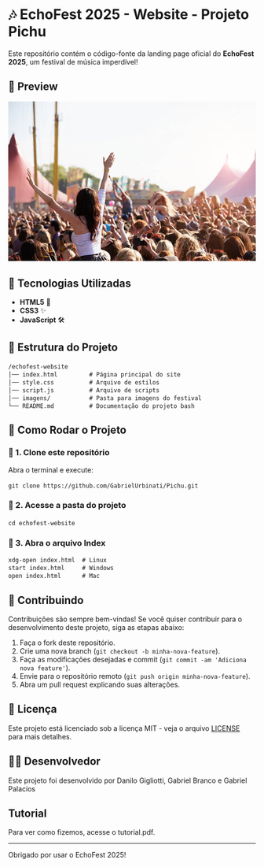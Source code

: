 # 🎶 EchoFest 2025 - Website - Projeto Pichu

Este repositório contém o código-fonte da landing page oficial do **EchoFest 2025**, um festival de música imperdível!  

## 📸 Preview  

![EchoFest](festival.jpg)  

## 🚀 Tecnologias Utilizadas  

- **HTML5** 🎨  
- **CSS3** ✨  
- **JavaScript** 🛠  

## 📂 Estrutura do Projeto  


```
/echofest-website
│── index.html         # Página principal do site
│── style.css          # Arquivo de estilos
│── script.js          # Arquivo de scripts
│── imagens/           # Pasta para imagens do festival
└── README.md          # Documentação do projeto bash
```


## 🎯 Como Rodar o Projeto  

### 📌 1. Clone este repositório  

Abra o terminal e execute:  


```git clone https://github.com/GabrielUrbinati/Pichu.git```

### 📌 2. Acesse a pasta do projeto  


```cd echofest-website```

### 📌 3. Abra o arquivo Index 

```
xdg-open index.html  # Linux
start index.html     # Windows
open index.html      # Mac
```
## 📝 Contribuindo

Contribuições são sempre bem-vindas! Se você quiser contribuir para o desenvolvimento deste projeto, siga as etapas abaixo:

1. Faça o fork deste repositório.
2. Crie uma nova branch (`git checkout -b minha-nova-feature`).
3. Faça as modificações desejadas e commit (`git commit -am 'Adiciona nova feature'`).
4. Envie para o repositório remoto (`git push origin minha-nova-feature`).
5. Abra um pull request explicando suas alterações.

## 💬 Licença

Este projeto está licenciado sob a licença MIT - veja o arquivo [LICENSE](LICENSE) para mais detalhes.

## 👨‍💻 Desenvolvedor

Este projeto foi desenvolvido por Danilo Gigliotti, Gabriel Branco e Gabriel Palacios

## Tutorial 
Para ver como fizemos, acesse o tutorial.pdf.

---

Obrigado por usar o EchoFest 2025!







